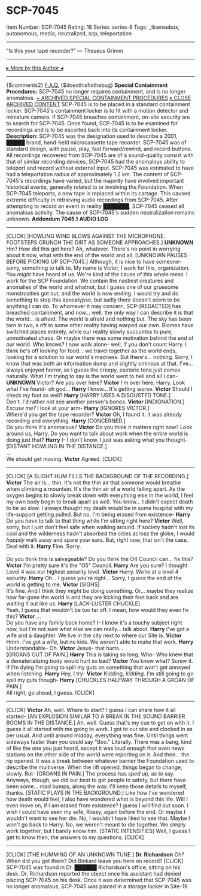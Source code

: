 # SCP-7045
Item Number: SCP-7045
Rating: 18
Series: series-8
Tags: _licensebox, autonomous, media, neutralized, scp, teleportation

---

"Is this your tape recorder?" — Theseus Grimm
* * *
[▸ More by this Author ◂](https://scp-wiki.wikidot.com/dr-theseus-grimm-s-personnel-file)
* * *
{$comments2}
[F.A.Q.](https://scp-wiki.wikidot.com/component:info-ayers)
{$doesthisfixthebug}
**Special Containment Procedures:** SCP-7045 no longer requires containment, and is no longer anomalous.
[\+ ARCHIVED SPECIAL CONTAINMENT PROCEDURES](javascript:;)
[x CLOSE ARCHIVED CONTENT](javascript:;)
SCP-7045 is to be placed in a standard containment locker. SCP-7045's containment locker is to fit with a motion detector and miniature camera. If SCP-7045 breaches containment, on-site security are to search for SCP-7045. Once found, SCP-7045 is to be examined for recordings and is to be escorted back into its containment locker.
**Description:** SCP-7045 was the designation used to describe a 2001, █████ brand, hand-held microcassette tape recorder. SCP-7045 was of standard design, with pause, play, fast forward/rewind, and record buttons. All recordings recovered from SCP-7045 are of a sound-quality consist with that of similar recording devices.
SCP-7045 had the anomalous ability to teleport and record without external input. SCP-7045 was estimated to have had a teleportation radius of approximately 1.2 km. The content of SCP-7045's recordings have varied, but the majority have involved important historical events, generally related to or involving the Foundation.
When SCP-7045 teleports, a new tape is replaced within its cartage. This caused extreme difficulty in retrieving audio recordings from SCP-7045. After attempting to record an event in reality ███████, SCP-7045 ceased all anomalous activity. The cause of SCP-7045's sudden neutralization remains unknown.
**Addendum 7045.1**
**AUDIO LOG**
* * *
[CLICK]
[HOWLING WIND BLOWS AGAINST THE MICROPHONE. FOOTSTEPS CRUNCH THE DIRT AS SOMEONE APPROACHES.]
**UNKNOWN**
Hm? How did this get here? Ah, whatever. There's no point in worrying about it now, what with the end of the world and all.
[UNKNOWN PAUSES BEFORE PICKING UP SCP-7045.]
Although, it is nice to have someone- sorry, something to talk to. My name is Victor, I work for this, organization. You _might_ have heard of us. We're kind of the cause of this whole mess.
I work for the SCP Foundation.
We contain the nastiest creatures and anomalies of the world and whatnot, but I guess one of our gruesome monstrosities got out, and the world is now ending. I would try and do something to stop this apocalypse, but sadly there doesn't seem to be anything I can do. To whomever it may concern, SCP-[REDACTED] has breached containment, and now… well, the only way I can describe it is that the world… is afraid.
The world is afraid and nothing but. The sky has been torn in two, a rift to some other reality having warped our own. Biomes have switched places entirely, while our reality slowly succumbs to pure, unmotivated chaos. Or maybe there was some motivation behind the end of our world. Who knows?
I now walk alone- well, if you don't count Harry. I think he's off looking for food… we travel together as the world ends, looking for a solution to our world's madness. But there's… nothing.
Sorry, I know that was both an information dump and slightly ominous at that. I've… always enjoyed horror, so I guess the creepy, esoteric tone just comes naturally. What I'm trying to say is the world went to hell and all I can-
**UNKNOWN**
Victor? Are you over here?
**Victor**
I'm over here, Harry. Look what I've found- oh god…
**Harry**
I know… It's getting worse.
**Victor**
Should I check my foot as well?
**Harry**
[HARRY USES A DISGUSTED TONE.]  
Don't. I'd rather not see another person's bones.
**Victor**
[INDIGNATION.]  
_Excuse me?_ I look at your arm-
**Harry**
[IGNORES VICTOR.]  
Where'd you get the tape recorder?
**Victor**
Oh, I found it. It was already recording and everything.
**Harry**
[CONCERNED.]  
Do you think it's anomalous?
**Victor**
Do you think it matters right now? Look around us, Harry. Do you want to talk about work when the entire world is doing just that?
**Harry**
I- I don't know. I just was asking what you thought-  
[DISTANT HOWLING IN THE DISTANCE.]  
…  
We should get moving.
**Victor**
Agreed.
[CLICK]
* * *
[CLICK]
[A SLIGHT HUM FILLS THE BACKGROUND OF THE RECORDING.]
**Victor**
The air is… thin. It's not the thin air that someone would breathe when climbing a mountain. It's the thin air of a world falling apart. As the oxygen begins to slowly break down with everything else in the world, I feel my own body begin to break apart as well.
You know… I didn't expect death to be so slow. I always thought my death would be in some hospital with my life-support getting pulled. But no, I'm being erased from existence-
**Harry**
Do you _have_ to talk to that thing while I'm sitting right here?
**Victor**
Well, sorry, but I just don't feel safe when walking around. If society hadn't lost its cool and the wilderness hadn't absorbed the cities across the globe, I would _happily_ walk away and spare your ears. But, right now, that isn't the case. Deal with it.
**Harry**
Fine. Sorry.  
…  
Do you think this is salvageable? Do you think the O4 Council can… fix this?
**Victor**
I'm pretty sure it's the "O5" Council.
**Harry**
Are you sure? I thought Level 4 was our highest security level.
**Victor**
Harry. _We're_ at a level 4 security.
**Harry**
Oh… I guess you're right… Sorry, I guess the end of the world is getting to me.
**Victor**
[SIGHS]  
It's fine. And I think they _might_ be doing something. Or… maybe they realize how far-gone the world is and they are kicking their feet back and are waiting it out like us.
**Harry**
[LACK-LUSTER CHUCKLE]  
Yeah, I guess that wouldn't be too far off. I mean, how would they even fix this?
**Victor**
…  
Do you have any family back home? I- I know it's a touchy subject right now, but I'm not sure what else we can really… talk about.
**Harry**
I've got a wife and a daughter. We live in the city next to where our Site is.
**Victor**
Hmm. I've got a wife, but no kids. We weren't able to make that work.
**Harry**
Understandable- Oh.
**Victor**
Jesus- that hurts…  
[GROANS OUT OF PAIN.]
**Harry**
This is taking so long. Who- Who knew that a dematerializing body would hurt so bad?
**Victor**
You know what? Screw it. If I'm dying I'm going to spill my guts on something that won't get annoyed when listening.
**Harry**
Hey, I try-
**Victor**
Kidding, _kidding_. I'm still going to go spill my guts though-
**Harry**
[CHUCKLES HALFWAY THROUGH A GROAN OF PAIN.]  
All right, go ahead, I guess.
[CLICK]
* * *
[CLICK]
**Victor**
Ah, well. Where to start? I guess I can share how it all started-
[AN EXPLOSION SIMILAR TO A BREAK IN THE SOUND BARRIER BOOMS IN THE DISTANCE.]
Ah, well. Guess that's my cue to get on with it. I guess it all started with me going to work. I got to our site and clocked in as per usual. And until around midday, everything was fine. Until things went sideways faster than you could say "Boo." Literally.
There was a bang, kind of like the one you just heard, except it was loud enough that even news stations on the other side of the world were reporting on it. And then… the rip opened. It was a break between whatever barrier the Foundation used to describe the multiverse.
When the rift opened, things began to change, slowly. But-
[GROANS IN PAIN.]
The process has _sped up,_ as to say. Anyways, though, we did our best to get people to safety, but there have been some… road bumps, along the way. I'll keep those details to myself, thanks.
[STATIC PLAYS IN THE BACKGROUND.]
Like how I've wondered how death would feel, I also have wondered what is beyond this life. Will I even move on, if I am erased from existence? I guess I will find out soon. I wish I could have seen my wife, Rosey, again before the end. Or maybe I wouldn't want to see her die. No, I wouldn't have liked to see that.
Maybe I won't go back to Harry. No, we weren't meant to die together. We simply work together, but I barely know him.
[STATIC INTENSIFIES]
Well, I guess I get to know then, the answers to my questions.
[CLICK]
* * *
[CLICK]
[THE HUMMING OF AN UNKNOWN TUNE.]
**Dr. Richardson**
Oh? When did you get there? Did Binkard leave you here on record?
[CLICK]
SCP-7045 was found in Dr. ██████ Richardson's office, sitting on his desk. Dr. Richardson reported the object once his assistant had denied placing SCP-7045 on his desk. Once it was determined that SCP-7045 was no longer anomalous, SCP-7045 was placed in a storage locker in Site-19.